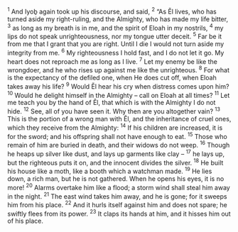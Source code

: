 <sup>1</sup> And Iyoḇ again took up his discourse, and said,
<sup>2</sup> “As Ĕl lives, who has turned aside my right-ruling, and the Almighty, who has made my life bitter,
<sup>3</sup> as long as my breath is in me, and the spirit of Eloah in my nostrils,
<sup>4</sup> my lips do not speak unrighteousness, nor my tongue utter deceit.
<sup>5</sup> Far be it from me that I grant that you are right. Until I die I would not turn aside my integrity from me.
<sup>6</sup> My righteousness I hold fast, and I do not let it go. My heart does not reproach me as long as I live.
<sup>7</sup> Let my enemy be like the wrongdoer, and he who rises up against me like the unrighteous.
<sup>8</sup> For what is the expectancy of the defiled one, when He does cut off, when Eloah takes away his life?
<sup>9</sup> Would Ĕl hear his cry when distress comes upon him?
<sup>10</sup> Would he delight himself in the Almighty – call on Eloah at all times?
<sup>11</sup> Let me teach you by the hand of Ĕl, that which is with the Almighty I do not hide.
<sup>12</sup> See, all of you have seen it. Why then are you altogether vain?
<sup>13</sup> This is the portion of a wrong man with Ĕl, and the inheritance of cruel ones, which they receive from the Almighty:
<sup>14</sup> If his children are increased, it is for the sword; and his offspring shall not have enough to eat.
<sup>15</sup> Those who remain of him are buried in death, and their widows do not weep.
<sup>16</sup> Though he heaps up silver like dust, and lays up garments like clay –
<sup>17</sup> he lays up, but the righteous puts it on, and the innocent divides the silver.
<sup>18</sup> He built his house like a moth, like a booth which a watchman made.
<sup>19</sup> He lies down, a rich man, but he is not gathered. When he opens his eyes, it is no more!
<sup>20</sup> Alarms overtake him like a flood; a storm wind shall steal him away in the night.
<sup>21</sup> The east wind takes him away, and he is gone; for it sweeps him from his place.
<sup>22</sup> And it hurls itself against him and does not spare; he swiftly flees from its power.
<sup>23</sup> It claps its hands at him, and it hisses him out of his place.
